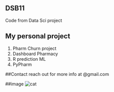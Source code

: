 ## DSB11 ##
Code from Data Sci project

## My personal project

1. Pharm Churn project
2. Dashboard Pharmacy
3. R prediction ML
4. PyPharm

##Contact 
reach out for more info at
@gmail.com

##image
![cat](https://ih1.redbubble.net/image.2833064096.2134/st,small,507x507-pad,600x600,f8f8f8.u3.jpg)
